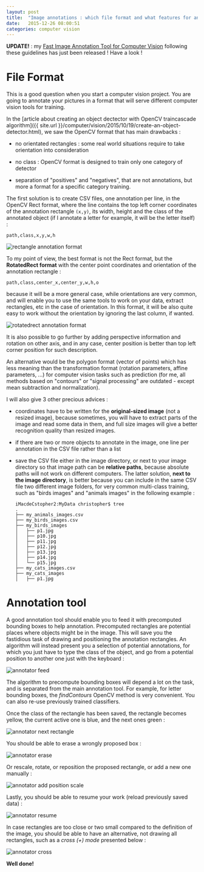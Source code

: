 ```yaml
---
layout: post
title:  "Image annotations : which file format and what features for an annotation tool?"
date:   2015-12-26 08:00:51
categories: computer vision
---
```


**UPDATE!** : my [Fast Image Annotation Tool for Computer Vision](https://github.com/christopher5106/FastAnnotationTool) following these guidelines has just been released ! Have a look !

# File Format

This is a good question when you start a computer vision project. You are going to annotate your pictures in a format that will serve different computer vision tools for training.

In the [article about creating an object dectector with OpenCV traincascade algorithm]({{ site.url }}/computer/vision/2015/10/19/create-an-object-detector.html), we saw the OpenCV format that has main drawbacks :

- no orientated rectangles : some real world situations require to take orientation into consideration

- no class : OpenCV format is designed to train only one category of detector

- separation of "positives" and "negatives", that are not annotations, but more a format for a specific category training.

The first solution is to create CSV files, one annotation per line, in the OpenCV Rect format, where the line contains the top left corner coordinates of the annotation rectangle `(x,y)`, its width, height and the class of the annotated object (if I annotate a letter for example, it will be the letter itself) :

    path,class,x,y,w,h

![rectangle annotation format](/img/rectangle_format.png)

To my point of view, the best format is not the Rect format, but the **RotatedRect format** with the center point coordinates and orientation of the annotation rectangle :

    path,class,center_x,center_y,w,h,o

because it will be a more general case, while orientations are very common, and will enable you to use the same tools to work on your data, extract rectangles, etc in the case of orientation. In this format, it will be also quite easy to work without the orientation by ignoring the last column, if wanted.

![rotatedrect annotation format](/img/rotatedrectangle_format.png)

It is also possible to go further by adding perspective information and rotation on other axis, and in any case, center position is better than top left corner position for such description.

An alternative would be the polygon format (vector of points) which has less meaning than the transformation format (rotation parameters, affine parameters, ...) for computer vision tasks such as prediction (for me, all methods based on "contours" or "signal processing" are outdated - except mean subtraction and normalization).

I will also give 3 other precious advices :

- coordinates have to be written for the **original-sized image** (not a resized image), because sometimes, you will have to extract parts of the image and read some data in them, and full size images will give a better recognition quality than resized images.

- if there are two or more objects to annotate in the image, one line per annotation in the CSV file rather than a list

- save the CSV file either in the image directory, or next to your image directory so that image path can be **relative paths**, because absolute paths will not work on different computers. The latter solution, **next to the image directory**, is better because you can include in the same CSV file two different image folders, for very common multi-class training, such as "birds images" and "animals images" in the following example :

      iMacdeCstopher2:MyData christopher$ tree
      .
      ├── my_animals_images.csv
      ├── my_birds_images.csv
      ├── my_birds_images
      │   ├── p1.jpg
      │   ├── p10.jpg
      │   ├── p11.jpg
      │   ├── p12.jpg
      │   ├── p13.jpg
      │   ├── p14.jpg
      │   └── p15.jpg
      ├── my_cats_images.csv
      ├── my_cats_images
      │   ├── p1.jpg

# Annotation tool

A good annotation tool should enable you to feed it with precomputed bounding boxes to help annotation. Precomputed rectangles are potential places where objects might be in the image. This will save you the fastidious task of drawing and positioning the annotation rectangles. An algorithm will instead present you a selection of potential annotations, for which you just have to type the class of the object, and go from a potential position to another one just with the keyboard :

![annotator feed]({{site.url}}/img/annotator_feed.png)

The algorithm to precompute bounding boxes will depend a lot on the task, and is separated from the main annotation tool. For example, for letter bounding boxes, the *findContours* OpenCV method is very convenient. You can also re-use previously trained classifiers.

Once the class of the rectangle has been saved, the rectangle becomes yellow, the current active one is blue, and the next ones green :

![annotator next rectangle]({{site.url}}/img/annotator_resume.png)

You should be able to erase a wrongly proposed box :

![annotator erase]({{site.url}}/img/annotator_erase.png)

Or rescale, rotate, or reposition the proposed rectangle, or add a new one manually :

![annotator add position scale]({{site.url}}/img/annotator_add_position_scale.png)

Lastly, you should be able to resume your work (reload previously saved data) :

![annotator resume]({{site.url}}/img/annotator_resume.png)

In case rectangles are too close or two small compared to the definition of the image, you should be able to have an alternative, not drawing all rectangles, such as a *cross (+) mode* presented below :

![annotator cross]({{site.url}}/img/annotation_cross.png)

**Well done!**

